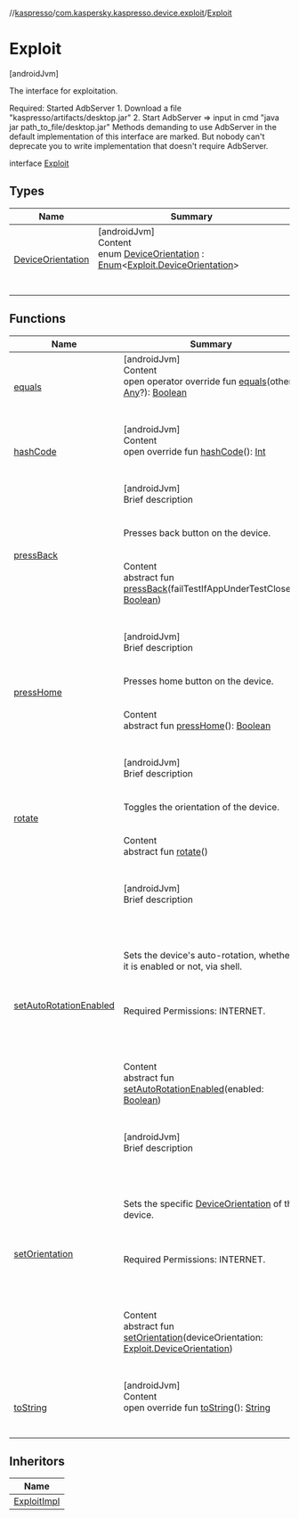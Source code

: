 //[kaspresso](../../index.md)/[com.kaspersky.kaspresso.device.exploit](../index.md)/[Exploit](index.md)



# Exploit  
 [androidJvm] 



The interface for exploitation.



Required: Started AdbServer     1. Download a file "kaspresso/artifacts/desktop.jar"     2. Start AdbServer => input in cmd "java jar path_to_file/desktop.jar" Methods demanding to use AdbServer in the default implementation of this interface are marked.     But nobody can't deprecate you to write implementation that doesn't require AdbServer.



interface [Exploit](index.md)   


## Types  
  
|  Name|  Summary| 
|---|---|
| [DeviceOrientation](-device-orientation/index.md)| [androidJvm]  <br>Content  <br>enum [DeviceOrientation](-device-orientation/index.md) : [Enum](https://kotlinlang.org/api/latest/jvm/stdlib/kotlin/-enum/index.html)<[Exploit.DeviceOrientation](-device-orientation/index.md)>   <br><br><br>


## Functions  
  
|  Name|  Summary| 
|---|---|
| [equals](https://kotlinlang.org/api/latest/jvm/stdlib/kotlin/-any/equals.html)| [androidJvm]  <br>Content  <br>open operator override fun [equals](https://kotlinlang.org/api/latest/jvm/stdlib/kotlin/-any/equals.html)(other: [Any](https://kotlinlang.org/api/latest/jvm/stdlib/kotlin/-any/index.html)?): [Boolean](https://kotlinlang.org/api/latest/jvm/stdlib/kotlin/-boolean/index.html)  <br><br><br>
| [hashCode](https://kotlinlang.org/api/latest/jvm/stdlib/kotlin/-any/hash-code.html)| [androidJvm]  <br>Content  <br>open override fun [hashCode](https://kotlinlang.org/api/latest/jvm/stdlib/kotlin/-any/hash-code.html)(): [Int](https://kotlinlang.org/api/latest/jvm/stdlib/kotlin/-int/index.html)  <br><br><br>
| [pressBack](press-back.md)| [androidJvm]  <br>Brief description  <br><br><br>Presses back button on the device.<br><br>  <br>Content  <br>abstract fun [pressBack](press-back.md)(failTestIfAppUnderTestClosed: [Boolean](https://kotlinlang.org/api/latest/jvm/stdlib/kotlin/-boolean/index.html))  <br><br><br>
| [pressHome](press-home.md)| [androidJvm]  <br>Brief description  <br><br><br>Presses home button on the device.<br><br>  <br>Content  <br>abstract fun [pressHome](press-home.md)(): [Boolean](https://kotlinlang.org/api/latest/jvm/stdlib/kotlin/-boolean/index.html)  <br><br><br>
| [rotate](rotate.md)| [androidJvm]  <br>Brief description  <br><br><br>Toggles the orientation of the device.<br><br>  <br>Content  <br>abstract fun [rotate](rotate.md)()  <br><br><br>
| [setAutoRotationEnabled](set-auto-rotation-enabled.md)| [androidJvm]  <br>Brief description  <br><br><br><br><br>Sets the device's auto-rotation, whether it is enabled or not, via shell.<br><br><br><br>Required Permissions: INTERNET.<br><br><br><br>  <br>Content  <br>abstract fun [setAutoRotationEnabled](set-auto-rotation-enabled.md)(enabled: [Boolean](https://kotlinlang.org/api/latest/jvm/stdlib/kotlin/-boolean/index.html))  <br><br><br>
| [setOrientation](set-orientation.md)| [androidJvm]  <br>Brief description  <br><br><br><br><br>Sets the specific [DeviceOrientation](-device-orientation/index.md) of the device.<br><br><br><br>Required Permissions: INTERNET.<br><br><br><br>  <br>Content  <br>abstract fun [setOrientation](set-orientation.md)(deviceOrientation: [Exploit.DeviceOrientation](-device-orientation/index.md))  <br><br><br>
| [toString](https://kotlinlang.org/api/latest/jvm/stdlib/kotlin/-any/to-string.html)| [androidJvm]  <br>Content  <br>open override fun [toString](https://kotlinlang.org/api/latest/jvm/stdlib/kotlin/-any/to-string.html)(): [String](https://kotlinlang.org/api/latest/jvm/stdlib/kotlin/-string/index.html)  <br><br><br>


## Inheritors  
  
|  Name| 
|---|
| [ExploitImpl](../-exploit-impl/index.md)

